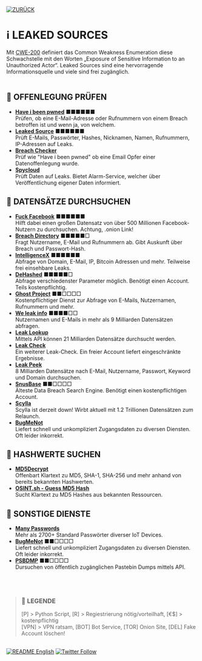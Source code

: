 <div align="left">
  <a href="https://github.com/ot2i7ba/OSINT/blob/main/de/"><img alt="ZURÜCK" src="https://img.shields.io/badge/ZURÜCK-lightgrey.svg?style=for-the-badge"></a>
</div>

# ℹ️ LEAKED SOURCES
Mit [CWE-200](https://cwe.mitre.org/data/definitions/200.html "Common Weakness Enumeration - CWE-200") definiert das Common Weakness Enumeration diese Schwachstelle mit den Worten „Exposure of Sensitive Information to an Unauthorized Actor“. Leaked Sources sind eine hervorragende Informationsquelle und viele sind frei zugänglich.<br/><br/>

## 📑 OFFENLEGUNG PRÜFEN
- **[Have i been pwned](https://haveibeenpwned.com/ "Have i been pwned")** ■■■■■■<br/>
Prüfen, ob eine E-Mail-Adresse oder Rufnummern von einem Breach betroffen ist und wenn ja, von welchem.
- **[Leaked Source](https://leakedsource.ru/ "Leaked Source")** ■■■■■■<br/>
Prüft E-Mails, Passwörter, Hashes, Nicknamen, Namen, Rufnummern, IP-Adressen auf Leaks.
- **[Breach Checker](https://breachchecker.com/ "Breach Checker")**<br/>
Prüf wie "Have i been pwned" ob eine Email Opfer einer Datenoffenlegung wurde.
- **[Spycloud](https://spycloud.com/check-your-exposure/ "Spycloud")**<br/>
Prüft Daten auf Leaks. Bietet Alarm-Service, welcher über Veröffentlichung eigener Daten informiert. 

## 📑 DATENSÄTZE DURCHSUCHEN
- **[Fuck Facebook](http://4wbwa6vcpvcr3vvf4qkhppgy56urmjcj2vagu2iqgp3z656xcmfdbiqd.onion.pet/ "Fuck Facebook")** ■■■■■■<br/>
Hilft dabei einen großen Datensatz von über 500 Millionen Facebook-Nutzern zu durchsuchen. Achtung, .onion Link!
- **[Breach Directory](https://breachdirectory.org/ "Breach Directory")** ■■■■■□<br/>
Fragt Nutzername, E-Mail und Rufnummern ab. Gibt Auskunft über Breach und Passwort-Hash.
- **[IntelligenceX](https://intelx.io/ "IntelligenceX")** ■■■■■■<br/>
Abfrage von Domain, E-Mail, IP, Bitcoin Adressen und mehr. Teilweise frei einsehbare Leaks.
- **[DeHashed](https://dehashed.com/ "DeHashed")** ■■■■■□<br/>
Abfrage verschiedenster Parameter möglich. Benötigt einen Account. Teils kostenpflichtig.
- **[Ghost Project](https://ghostproject.fr/ "Ghost Project")** ■■□□□□<br/>
Kostenpflichtiger Dienst zur Abfrage von E-Mails, Nutzernamen, Rufnummern und mehr.
- **[We leak info](https://weleakinfo.to/ "We leak info")** ■■■■□□<br/>
Nutzernamen und E-Mails in mehr als 9 Milliarden Datensätzen abfragen.
- **[Leak Lookup](https://leak-lookup.com/ "Leak Lookup")**<br/>
Mittels API können 21 Milliarden Datensätze durchsucht werden.
- **[Leak Check](https://leakcheck.io/ "Leak Check")**<br/>
Ein weiterer Leak-Check. Ein freier Account liefert eingeschränkte Ergebnisse.
- **[Leak Peek](https://leakpeek.to/ "Leak Peek")**<br/>
8 Milliarden Datensätze nach E-Mail, Nutzername, Passwort, Keyword und Domain durchsuchen.
- **[SnusBase](https://snusbase.com/ "SnusBase")** ■■□□□□<br/>
Älteste Data Breach Search Engine. Benötigt einen kostenpflichtigen Account.
- **[Scylla](https://scylla.so/ "Scylla")**<br/>
Scylla ist derzeit down! Wirbt aktuell mit 1.2 Trillionen Datensätzen zum Relaunch.
- **[BugMeNot](http://bugmenot.com/ "BugMeNot")**<br/>
Liefert schnell und unkompliziert Zugangsdaten zu diversen Diensten. Oft leider inkorrekt.

## 📑 HASHWERTE SUCHEN
- **[MD5Decrypt](https://md5decrypt.net/en/Sha1/ "MD5Decrypt")**<br/>
Offenbart Klartext zu MD5, SHA-1, SHA-256 und mehr anhand von bereits bekannten Hashwerten.
- **[OSINT.sh - Guess MD5 Hash](https://osint.sh/md5/ "OSINT.sh - Guess MD5 Hash")**<br/>
Sucht Klartext zu MD5 Hashes aus bekannten Ressourcen.

## 📑 SONSTIGE DIENSTE
- **[Many Passwords](https://many-passwords.github.io/ "Many Passwords")**<br/>
Mehr als 2700+ Standard Passwörter diverser IoT Devices.
- **[BugMeNot](http://bugmenot.com/ "BugMeNot")** ■■□□□□<br/>
Liefert schnell und unkompliziert Zugangsdaten zu diversen Diensten. Oft leider inkorrekt.
- **[PSBDMP](https://psbdmp.ws/ "PSBDMP")** ■■□□□□<br/>
Dursuchen von öffentlich zugänglichen Pastebin Dumps mittels API.

<br/><br/>
>### 📌 LEGENDE
>[P] > Python Script, [R] > Regiestrierung nötig/vorteilhaft, [€$] > kostenpflichtig<br/>[VPN] > VPN ratsam, [BOT] Bot Service, [TOR] Onion Site, [DEL] Fake Account löschen!

<br/>
<div align="left">
  <a href="https://github.com/ot2i7ba/OSINT/blob/main/en/README.md"><img alt="README English" src="https://img.shields.io/badge/README-English-lightgrey.svg?style=for-the-badge"></a>
  <a href="https://twitter.com/intent/follow?screen_name=ot2i7ba"><img alt="Twitter Follow" src="https://img.shields.io/twitter/follow/ot2i7ba?logo=twitter&logoColor=white&style=for-the-badge"></a>
</div>

